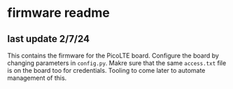 # firmware readme
## last update 2/7/24

This contains the firmware for the PicoLTE board.  Configure the board by changing parameters in `config.py`.
Makre sure that the same `access.txt` file is on the board too for credentials.  Tooling to come later to automate
management of this.


